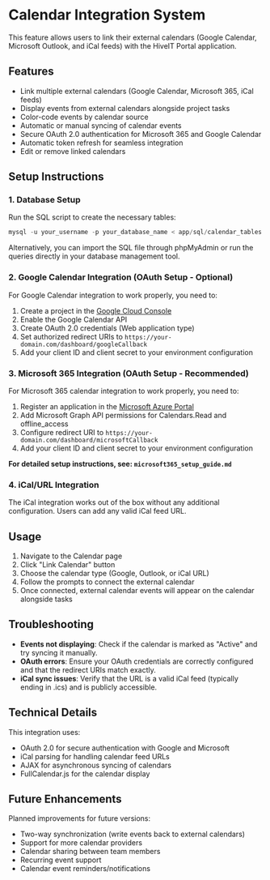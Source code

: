 # Calendar Integration System

This feature allows users to link their external calendars (Google Calendar, Microsoft Outlook, and iCal feeds) with the HiveIT Portal application.

## Features

- Link multiple external calendars (Google Calendar, Microsoft 365, iCal feeds)
- Display events from external calendars alongside project tasks
- Color-code events by calendar source
- Automatic or manual syncing of calendar events
- Secure OAuth 2.0 authentication for Microsoft 365 and Google Calendar
- Automatic token refresh for seamless integration
- Edit or remove linked calendars

## Setup Instructions

### 1. Database Setup

Run the SQL script to create the necessary tables:

```sql
mysql -u your_username -p your_database_name < app/sql/calendar_tables.sql
```

Alternatively, you can import the SQL file through phpMyAdmin or run the queries directly in your database management tool.

### 2. Google Calendar Integration (OAuth Setup - Optional)

For Google Calendar integration to work properly, you need to:

1. Create a project in the [Google Cloud Console](https://console.cloud.google.com/)
2. Enable the Google Calendar API
3. Create OAuth 2.0 credentials (Web application type)
4. Set authorized redirect URIs to `https://your-domain.com/dashboard/googleCallback`
5. Add your client ID and client secret to your environment configuration

### 3. Microsoft 365 Integration (OAuth Setup - Recommended)

For Microsoft 365 calendar integration to work properly, you need to:

1. Register an application in the [Microsoft Azure Portal](https://portal.azure.com/)
2. Add Microsoft Graph API permissions for Calendars.Read and offline_access
3. Configure redirect URI to `https://your-domain.com/dashboard/microsoftCallback`
4. Add your client ID and client secret to your environment configuration

**For detailed setup instructions, see: `microsoft365_setup_guide.md`**

### 4. iCal/URL Integration

The iCal integration works out of the box without any additional configuration. Users can add any valid iCal feed URL.

## Usage

1. Navigate to the Calendar page
2. Click "Link Calendar" button
3. Choose the calendar type (Google, Outlook, or iCal URL)
4. Follow the prompts to connect the external calendar
5. Once connected, external calendar events will appear on the calendar alongside tasks

## Troubleshooting

- **Events not displaying**: Check if the calendar is marked as "Active" and try syncing it manually.
- **OAuth errors**: Ensure your OAuth credentials are correctly configured and that the redirect URIs match exactly.
- **iCal sync issues**: Verify that the URL is a valid iCal feed (typically ending in .ics) and is publicly accessible.

## Technical Details

This integration uses:

- OAuth 2.0 for secure authentication with Google and Microsoft
- iCal parsing for handling calendar feed URLs
- AJAX for asynchronous syncing of calendars
- FullCalendar.js for the calendar display

## Future Enhancements

Planned improvements for future versions:

- Two-way synchronization (write events back to external calendars)
- Support for more calendar providers
- Calendar sharing between team members
- Recurring event support
- Calendar event reminders/notifications 